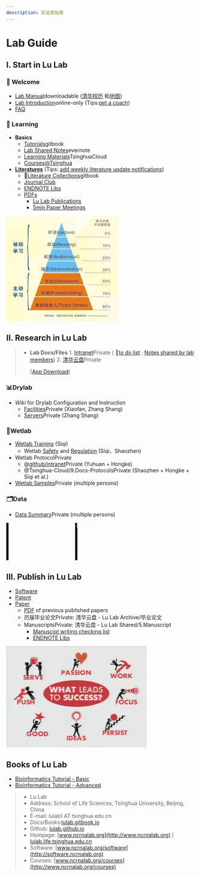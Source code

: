```yaml
---
description: 实验室指南
---
```


# Lab Guide

## I. Start in Lu Lab

### 🎉 Welcome <a id="Welcome"></a>

* [Lab Manual](https://www.jianguoyun.com/p/DZVQoDQQ9sSIBhjLzuMC)downloadable \([清华校历](https://cn.bing.com/search?q=%E6%B8%85%E5%8D%8E%E5%A4%A7%E5%AD%A6+%E6%A0%A1%E5%8E%86&qs=n&form=QBLH&sp=-1&pq=%E6%B8%85%E5%8D%8E%E5%A4%A7%E5%AD%A6+%E6%A0%A1%E5%8E%86&sc=5-7&sk=&cvid=E012CF87B239486DA741BC1E40498B82) 和[地图](https://cn.bing.com/search?q=%E6%B8%85%E5%8D%8E%E5%A4%A7%E5%AD%A6+%E5%9C%B0%E5%9B%BE&go=Search&qs=ds&form=QBRE)\)
* [Lab Introduction](https://cloud.tsinghua.edu.cn/f/c73ace6a5d7547c9ba23/)online-only \(Tips:[get a coach](https://www.ted.com/talks/atul_gawande_want_to_get_great_at_something_get_a_coach)\)
* [FAQ](faq.md)

### 📖 Learning <a id="Learning"></a>

* **Basics**
  * [Tutorials](https://lulab.gitbook.io)gitbook
  * [Lab Shared Notes](https://www.yinxiang.com/everhub/personal/336255)evernote
  * [Learning Materials](https://cloud.tsinghua.edu.cn/d/21e154bba31143ada2b1/)TsinghuaCloud
  * [Courses@Tsinghua](https://www.ncrnalab.org/courses)  
* [**Literatures**](https://lulab.gitbook.io/books/literature-collections) \(Tips: [add weekly literature update notifications](https://github.com/lulab/docs/tree/6dcc3c1cbe10615b8469c30ccba4a7ede44dbd78/lab-guide/reading/README.md)\)
  * 🚩[Literature Collections](https://lulab.gitbook.io/books/literature-collections)gitbook
  * [Journal Club](https://cloud.tsinghua.edu.cn/d/132a10f5cfb64fc4bbe8/)
  * [ENDNOTE Libs](https://cloud.tsinghua.edu.cn/d/928f3f4a8c8d4ab8b8ad/?p=%2FENDNOTE&mode=list)
  * [PDFs](https://cloud.tsinghua.edu.cn/d/928f3f4a8c8d4ab8b8ad/)
    * [Lu Lab Publications](https://cloud.tsinghua.edu.cn/d/46ebd01fd0484f468152/)
    * [5min Paper Meetings](https://cloud.tsinghua.edu.cn/d/928f3f4a8c8d4ab8b8ad/?p=%2F5min%20Papers&mode=list)

![](.gitbook/assets/learning.jpg)

## II. Research in Lu Lab

> * **Lab Docs/Files** 1. [Intranet](https://github.com/lulab/intranet)Private \( 🚩[to do list](https://github.com/lulab/intranet/blob/master/README.md#intranet-of-lu-lab) ; [Notes shared by lab members](https://github.com/lulab/intranet/projects/1?fullscreen=true)\) 2. [清华云盘](https://cloud.tsinghua.edu.cn)Private
>
>   \([App Download](https://www.seafile.com/download)\)

### 📊Drylab

* _Wiki_ for Drylab Configuration and Instruction
  * [Facilities](https://github.com/lulab/intranet/wiki/Facilities)Private \(Xiaofan, Zhang Shang\)
  * [Servers](https://github.com/lulab/intranet/wiki/Servers)Private \(Zhang Shang\)

### 🧪Wetlab

* [Wetlab Training](https://lulab.gitbook.io/books/wet-lab/wetlab_training) \(Siqi\)
  * Wetlab [Safety](https://lulab.gitbook.io/books/wet-lab/wetlab_safety) and [Regulation](https://lulab.gitbook.io/books/wet-lab/wetlab_regulation) \(Siqi、Shaozhen\)
* Wetlab ProtocolPrivate
  * @[github/intranet](https://github.com/lulab/intranet/blob/master/wetlab_protocol)Private \(Yuhuan + Hongke\)
  * @Tsinghua-Cloud/9.Docs-ProtocolsPrivate   \(Shaozhen + Hongke + Siqi et al.\)
* [Wetlab Samples](https://github.com/lulab/intranet/blob/master/wetlab_samples/README.md)Private \(multiple persons\)

### 🗂Data

* [Data Summary](https://github.com/lulab/intranet/blob/master/drylab_data/README.md)Private \(multiple persons\)

![](.gitbook/assets/science.gif)

## III. Publish in Lu Lab

* [Software](http://www.ncrnalab.org/software)
* [Patent](https://www.ncrnalab.org/open/#%E7%9B%B8%E5%85%B3%E4%B8%93%E5%88%A9)
* [Paper](https://www.ncrnalab.org/pub)
  * [PDF](https://cloud.tsinghua.edu.cn/d/46ebd01fd0484f468152/) of previous published papers
  * 历届毕业论文Private: 清华云盘 - Lu Lab Archive/毕业论文
  * ManuscriptsPrivate: 清华云盘 - Lu Lab Shared/5.Manuscript
    * [Manuscipt writing checking list](https://github.com/lulab/docs/tree/6dcc3c1cbe10615b8469c30ccba4a7ede44dbd78/lab-guide/writing.md)
    * [ENDNOTE Libs](https://cloud.tsinghua.edu.cn/d/928f3f4a8c8d4ab8b8ad/?p=%2FENDNOTE&mode=list)

![](.gitbook/assets/success.png)

## Books of Lu Lab

* [Bioinformatics Tutorial - Basic](https://lulab2.gitbook.io)
* [Bioinformatics Tutorial - Advanced](https://lulab1.gitbook.io)

> * Lu Lab
> * Address:   School of Life Sciences, Tsinghua University, Beijing, China
> * E-mail:    lulab1 AT tsinghua.edu.cn
> * Docs/Books:[lulab.gitbook.io](http://lulab.gitbook.io)
> * Github:    [lulab.github.io](http://lulab.github.io)
> * Hompage:   [www.ncrnalab.org](http://www.ncrnalab.org) \| [lulab.life.tsinghua.edu.cn](http://lulab.life.tsinghua.edu.cn)
> * Software:  [www.ncrnalab.org/software](http://software.ncrnalab.org)
> * Courses:  [www.ncrnalab.org/courses](http://www.ncrnalab.org/courses)

